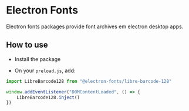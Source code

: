 # Electron Fonts

Electron fonts packages provide font archives em electron desktop apps.

## How to use

* Install the package

* On your `preload.js`, add:

```ts
import LibreBarcode128 from "@electron-fonts/libre-barcode-128"

window.addEventListener("DOMContentLoaded", () => {
    LibreBarcode128.inject()
})
```